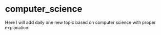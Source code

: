 # computer_science
Here I will add daily one new topic based on computer science with proper explanation.

